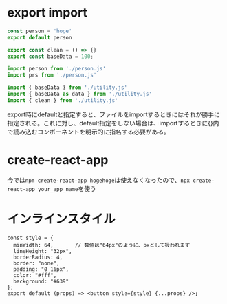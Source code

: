 # export import
```person.js
const person = 'hoge'
export default person
```
```utility.js
export const clean = () => {}
export const baseData = 100;
```
```app.js
import person from './person.js'
import prs from './person.js'

import { baseData } from './utility.js'
import { baseData as data } from './utility.js'
import { clean } from './utility.js'
```
export時にdefaultと指定すると、ファイルをimportするときにはそれが勝手に指定される。これに対し、default指定をしない場合は、importするときに{}内で読み込むコンポーネントを明示的に指名する必要がある。


# create-react-app
今では`npm create-react-app hogehoge`は使えなくなったので、`npx create-react-app your_app_name`を使う

# インラインスタイル
```
const style = {
  minWidth: 64,       // 数値は"64px"のように、pxとして扱われます
  lineHeight: "32px",
  borderRadius: 4,
  border: "none",
  padding: "0 16px",
  color: "#fff",
  background: "#639"
};
export default (props) => <button style={style} {...props} />;
```
